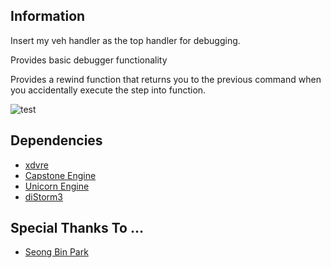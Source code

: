 Information
-------
Insert my veh handler as the top handler for debugging.

Provides basic debugger functionality

Provides a rewind function that returns you to the previous command when you accidentally execute the step into function.

![test](https://user-images.githubusercontent.com/48915641/82208936-6685e480-9947-11ea-8bf5-2d548afa9b57.gif)

Dependencies
-------
* [xdvre](https://github.com/xdvre/xdvre)
* [Capstone Engine](https://github.com/aquynh/capstone)
* [Unicorn Engine](https://github.com/unicorn-engine/unicorn)
* [diStorm3](https://github.com/gdabah/distorm)

Special Thanks To ...
-------
* [Seong Bin Park ](https://github.com/0a777h)
